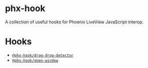 # phx-hook

A collection of useful hooks for Phoenix LiveView JavaScript interop.

# Hooks

* [`@phx-hook/drag-drop-detector`](./packages/drag-drop-detector)
* [`@phx-hook/open-window`](./packages/open-window)
